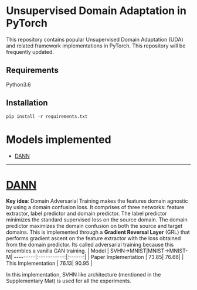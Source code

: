 # Unsupervised Domain Adaptation in PyTorch

This repository contains popular Unsupervised Domain Adaptation (UDA) and related framework implementations in PyTorch. This repository will be frequently updated.

## Requirements
Python3.6

## Installation
```pip install -r requirements.txt```

# Models implemented
- [DANN](#dann)
--------------------
# [DANN](http://sites.skoltech.ru/compvision/projects/grl/files/paper.pdf)
**Key idea**: Domain Adversarial Training makes the features domain agnostic by using a domain confusion loss. It comprises of three
networks: feature extractor, label predictor and domain predictor. The label predictor minimizes the standard supervised loss
on the source domain. The domain predictor maximizes the domain confusion on both the source and target domains. 
This is implemented through a **Gradient Reversal Layer** (GRL) that performs gradient ascent on the feature extractor with the loss obtained from the domain predictor. 
Its called adversarial training because this resembles a vanilla GAN training.
| Model | SVHN->MNIST|MNIST->MNIST-M|
---------|:-----------:|:------:|
| Paper Implementation | 73.85| 76.66|
| This Implementation | 76.13| 90.95 |

In this implementation, SVHN like architecture (mentioned in the Supplementary Mat) is used for all the experiments.
